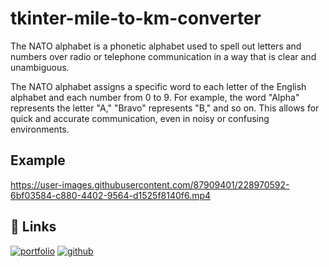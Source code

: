 # tkinter-mile-to-km-converter


The NATO alphabet is a phonetic alphabet used to spell out letters and numbers over radio or telephone communication in a way that is clear and unambiguous.

The NATO alphabet assigns a specific word to each letter of the English alphabet and each number from 0 to 9. For example, the word "Alpha" represents the letter "A," "Bravo" represents "B," and so on. This allows for quick and accurate communication, even in noisy or confusing environments.

## Example
https://user-images.githubusercontent.com/87909401/228970592-6bf03584-c880-4402-9564-d1525f8140f6.mp4


## 🔗 Links
[![portfolio](https://img.shields.io/badge/my_portfolio-000?style=for-the-badge&logo=appveyor&logoColor=white)](https://nicolas-cordeiro.webflow.io/)
[![github](https://img.shields.io/github/followers/nicodeiro?style=social)](https://github.com/nicodeiro)
